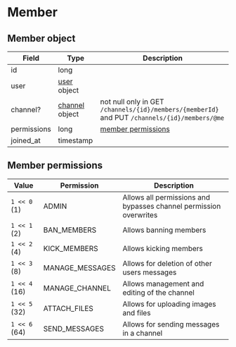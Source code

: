 # Member

## Member object

| Field       | Type                                     | Description                                                                                   |
|-------------|------------------------------------------|-----------------------------------------------------------------------------------------------|
| id          | long                                     |                                                                                               |
| user        | [user](user#user-object) object          |                                                                                               |
| channel?    | [channel](channel#channel-object) object | not null only in GET `/channels/{id}/members/{memberId}` and PUT `/channels/{id}/members/@me` |
| permissions | long                                     | [member permissions](member#member-permissions)                                               |
| joined_at   | timestamp                                |                                                                                               |

## Member permissions

| Value         | Permission      | Description                                                       |
|---------------|-----------------|-------------------------------------------------------------------|
| `1 << 0` (1)  | ADMIN           | Allows all permissions and bypasses channel permission overwrites |
| `1 << 1` (2)  | BAN_MEMBERS     | Allows banning members                                            |
| `1 << 2` (4)  | KICK_MEMBERS    | Allows kicking members                                            |
| `1 << 3` (8)  | MANAGE_MESSAGES | Allows for deletion of other users messages                       |
| `1 << 4` (16) | MANAGE_CHANNEL  | Allows management and editing of the channel                      |
| `1 << 5` (32) | ATTACH_FILES    | Allows for uploading images and files                             |
| `1 << 6` (64) | SEND_MESSAGES   | Allows for sending messages in a channel                          |
